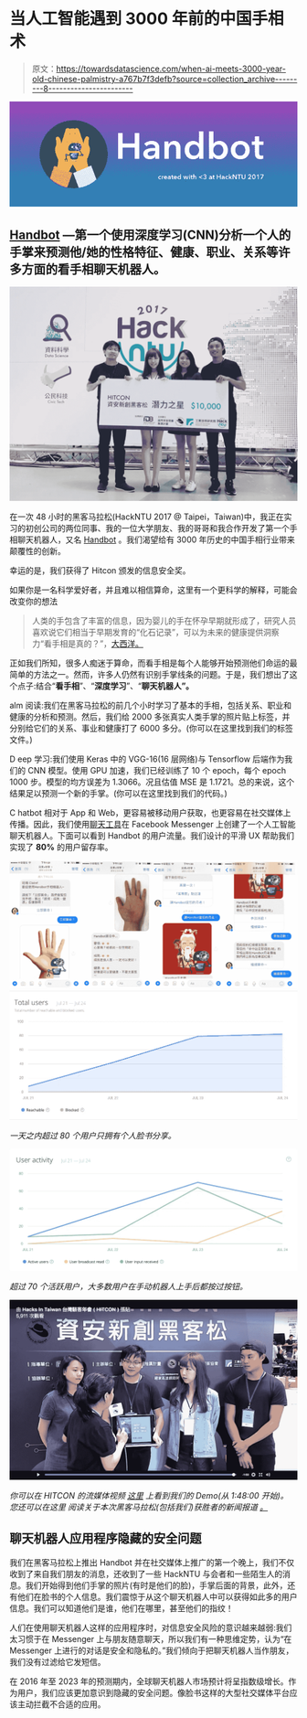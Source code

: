# 当人工智能遇到 3000 年前的中国手相术

> 原文：<https://towardsdatascience.com/when-ai-meets-3000-year-old-chinese-palmistry-a767b7f3defb?source=collection_archive---------8----------------------->

![](img/6d483c3190faaa9c5bc764f465482b3f.png)

## [Handbot](https://www.facebook.com/handbot2017) —第一个使用深度学习(CNN)分析一个人的手掌来预测他/她的性格特征、健康、职业、关系等许多方面的看手相聊天机器人。

![](img/6c7c0f8f632f327884593b79a40a5175.png)

在一次 48 小时的黑客马拉松(HackNTU 2017 @ Taipei，Taiwan)中，我正在实习的初创公司的两位同事、我的一位大学朋友、我的哥哥和我合作开发了第一个手相聊天机器人，又名 [Handbot](https://www.facebook.com/handbot2017) 。我们渴望给有 3000 年历史的中国手相行业带来颠覆性的创新。

幸运的是，我们获得了 Hitcon 颁发的信息安全奖。

如果你是一名科学爱好者，并且难以相信算命，这里有一个更科学的解释，可能会改变你的想法

> 人类的手包含了丰富的信息，因为婴儿的手在怀孕早期就形成了，研究人员喜欢说它们相当于早期发育的“化石记录”，可以为未来的健康提供洞察力“看手相是真的？”，[大西洋。](https://www.theatlantic.com/magazine/archive/2015/07/palm-reading/395288/)

正如我们所知，很多人痴迷于算命，而看手相是每个人能够开始预测他们命运的最简单的方法之一。然而，许多人仍然有识别手掌线条的问题。于是，我们想出了这个点子:结合“**看手相**”、“**深度学习**”、“**聊天机器人”。**

alm 阅读:我们在黑客马拉松的前几个小时学习了基本的手相，包括关系、职业和健康的分析和预测。然后，我们给 2000 多张真实人类手掌的照片贴上标签，并分别给它们的关系、事业和健康打了 6000 多分。(你可以在这里找到我们的标签文件。)

D eep 学习:我们使用 Keras 中的 VGG-16(16 层网络)与 Tensorflow 后端作为我们的 CNN 模型。使用 GPU 加速，我们已经训练了 10 个 epoch，每个 epoch 1000 步。模型的均方误差为 1.3066。况且估值 MSE 是 1.1721。总的来说，这个结果足以预测一个新的手掌。(你可以在这里找到我们的代码。)

C hatbot 相对于 App 和 Web，更容易被移动用户获取，也更容易在社交媒体上传播。因此，我们使用[聊天工具](https://chatfuel.com/)在 Facebook Messenger 上创建了一个人工智能聊天机器人。下面可以看到 Handbot 的用户流量。我们设计的平滑 UX 帮助我们实现了 **80%** 的用户留存率。

![](img/7bd0f3dd74a1c16313022ec421b15482.png)![](img/ffd419bbd84afafcc503337cd00c472a.png)

*一天之内超过 80 个用户只拥有个人脸书分享。*

![](img/397020f18d2234152d7801e77bbdb456.png)

*超过 70 个活跃用户，大多数用户在手动机器人上手后都按过按钮。*

![](img/420ddc1efc604bc4af46e44f25e5a3dc.png)

*你可以在 HITCON 的流媒体视频* [*这里*](https://www.facebook.com/HITCON/videos/1558077734223543/) *上看到我们的 Demo(从 1:48:00 开始)。
您还可以在这里* *阅读关于本次黑客马拉松(包括我们)获胜者的新闻报道* [*。*](http://campus.chinatimes.com/20170724004521-262301)

## 聊天机器人应用程序隐藏的安全问题

我们在黑客马拉松上推出 Handbot 并在社交媒体上推广的第一个晚上，我们不仅收到了来自我们朋友的消息，还收到了一些 HackNTU 与会者和一些陌生人的消息。我们开始得到他们手掌的照片(有时是他们的脸)，手掌后面的背景，此外，还有他们在脸书的个人信息。我们震惊于从这个聊天机器人中可以获得如此多的用户信息。我们可以知道他们是谁，他们在哪里，甚至他们的指纹！

人们在使用聊天机器人这样的应用程序时，对信息安全风险的意识越来越弱:我们太习惯于在 Messenger 上与朋友随意聊天，所以我们有一种思维定势，认为“在 Messenger 上进行的对话是安全和隐私的。”我们倾向于把聊天机器人当作朋友，我们没有过滤给它发短信。

在 2016 年至 2023 年的预测期内，全球聊天机器人市场预计将呈指数级增长。作为用户，我们应该更加意识到隐藏的安全问题。像脸书这样的大型社交媒体平台应该主动拦截不合适的应用。